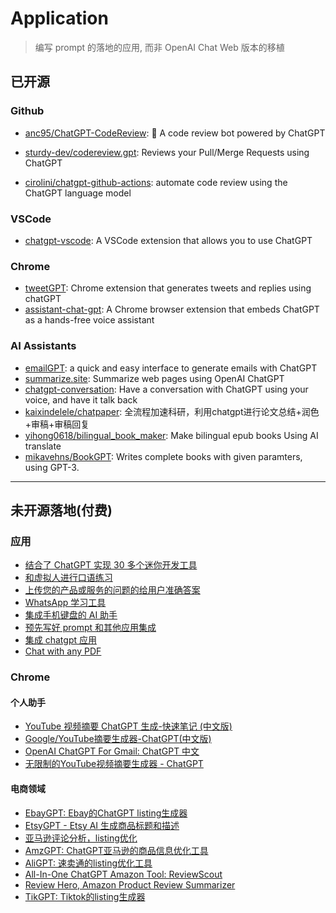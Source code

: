 # Application

> 编写 prompt 的落地的应用, 而非 OpenAI Chat Web 版本的移植

## 已开源
### Github

-   [anc95/ChatGPT-CodeReview](https://github.com/anc95/ChatGPT-CodeReview): 🐥 A code review bot powered by ChatGPT

-   [sturdy-dev/codereview.gpt](https://github.com/sturdy-dev/codereview.gpt): Reviews your Pull/Merge Requests using ChatGPT

-   [cirolini/chatgpt-github-actions](https://github.com/cirolini/chatgpt-github-actions): automate code review using the ChatGPT language model

### VSCode

-   [chatgpt-vscode](https://github.com/mpociot/chatgpt-vscode): A VSCode extension that allows you to use ChatGPT

### Chrome

-   [tweetGPT](https://github.com/yaroslav-n/tweetGPT): Chrome extension that generates tweets and replies using chatGPT
-   [assistant-chat-gpt](https://github.com/idosal/assistant-chat-gpt): A Chrome browser extension that embeds ChatGPT as a hands-free voice assistant

### AI Assistants

-   [emailGPT](https://github.com/lucasmccabe/emailGPT): a quick and easy interface to generate emails with ChatGPT
-   [summarize.site](https://github.com/clmnin/summarize.site): Summarize web pages using OpenAI ChatGPT
-   [chatgpt-conversation](https://github.com/platelminto/chatgpt-conversation): Have a conversation with ChatGPT using your voice, and have it talk back
-   [kaixindelele/chatpaper](https://github.com/kaixindelele/chatpaper): 全流程加速科研，利用chatgpt进行论文总结+润色+审稿+审稿回复
-   [yihong0618/bilingual_book_maker](https://github.com/yihong0618/bilingual_book_maker): Make bilingual epub books Using AI translate
-   [mikavehns/BookGPT](https://github.com/mikavehns/BookGPT): Writes complete books with given paramters, using GPT-3.



---


## 未开源落地(付费)

### 应用

-   [结合了 ChatGPT 实现 30 多个迷你开发工具](https://www.getdevkit.com/)
-   [和虚拟人进行口语练习](https://praktika.ai)
-   [上传您的产品或服务的问题的给用户准确答案](https://ingestai.io/)
-   [WhatsApp 学习工具](https://wagpt.io/)
-   [集成手机键盘的 AI 助手](https://www.zeeno.ai/)
-   [预先写好 prompt 和其他应用集成](https://atua.app/)
-   [集成 chatgpt 应用](https://www.chataiapps.com/)
-   [Chat with any PDF](https://www.chatpdf.com/)

### Chrome

#### 个人助手

-   [YouTube 视频摘要 ChatGPT 生成-快速笔记 (中文版)](https://chrome.google.com/webstore/detail/youtube-summary-with-chat/baecjmoceaobpnffgnlkloccenkoibbb)
-   [Google/YouTube摘要生成器-ChatGPT(中文版)](https://chrome.google.com/webstore/detail/summary-for-googleyoutube/gfecljmddkaiphnmhgaeekgkadnooafb)
-   [OpenAI ChatGPT For Gmail: ChatGPT 中文](https://chrome.google.com/webstore/detail/open-ai-chatgpt-for-gmail/abekedpmkgndeflcidpkkddapnjnocjp)
-   [无限制的YouTube视频摘要生成器 - ChatGPT](https://chrome.google.com/webstore/detail/youtube-summary-chatgpt-u/eelolnalmpdjemddgmpnmobdhnglfpje)


#### 电商领域

-   [EbayGPT: Ebay的ChatGPT listing生成器](https://chrome.google.com/webstore/detail/ebaygpt-chatgpt-ebay-list/cbmmciaanapafchagldbcoiegcajgepo)
-   [EtsyGPT - Etsy AI 生成商品标题和描述](https://chrome.google.com/webstore/detail/etsygpt-etsy-listing-opti/khjklhhhlnbeponjimmaoeefcpgbpgna)
-   [亚马逊评论分析，listing优化](https://chrome.google.com/webstore/detail/shopon-chatgpt-for-amazon/ibmcnigmfbokholfjfembnkfmnpdlnli)
-   [AmzGPT: ChatGPT亚马逊的商品信息优化工具](https://chrome.google.com/webstore/detail/amzgpt-amazon-listing-edi/jijophmdjdapikfmbckmhhiheghkgoee)
-   [AliGPT: 速卖通的listing优化工具](https://chrome.google.com/webstore/detail/aligpt-aliexpress-listing/dlbmngbbcpeofkcadbglihfdndjbefce)
-   [All-In-One ChatGPT Amazon Tool: ReviewScout](https://chrome.google.com/webstore/detail/all-in-one-chatgpt-amazon/baoplplmjnbbdmjgkcfakajdiikpaeln)
-   [Review Hero, Amazon Product Review Summarizer](https://chrome.google.com/webstore/detail/review-hero-amazon-produc/oolcapmkeabkpnebkpdmdkfhokbjmien)
-   [TikGPT: Tiktok的listing生成器](https://chrome.google.com/webstore/detail/tikgpt-tiktok-listing-opt/bhbjjhpgpiljcinblahaeaijeofhknka)

